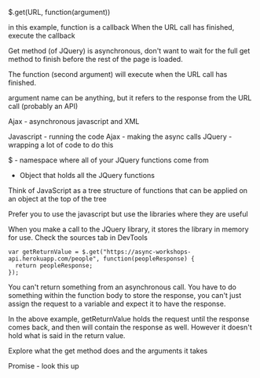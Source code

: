 $.get(URL, function(argument))

in this example, function is a callback
When the URL call has finished, execute the callback

Get method (of JQuery) is asynchronous, don't want to wait for the full get method to finish before the rest of the page is loaded.

The function (second argument) will execute when the URL call has finished.

argument name can be anything, but it refers to the response from the URL call (probably an API)

Ajax - asynchronous javascript and XML

Javascript - running the code
Ajax - making the async calls
JQuery - wrapping a lot of code to do this

$ - namespace where all of your JQuery functions come from
- Object that holds all the JQuery functions

Think of JavaScript as a tree structure of functions that can be applied on an object at the top of the tree

Prefer you to use the javascript but use the libraries where they are useful

When you make a call to the JQuery library, it stores the library in memory for use. Check the sources tab in DevTools

```
var getReturnValue = $.get("https://async-workshops-api.herokuapp.com/people", function(peopleResponse) {
  return peopleResponse;
});
```

You can't return something from an asynchronous call. You have to do something within the function body to store the response, you can't just assign the request to a variable and expect it to have the response.

In the above example, getReturnValue holds the request until the response comes back, and then will contain the response as well. However it doesn't hold what is said in the return value.

Explore what the get method does and the arguments it takes

Promise - look this up
